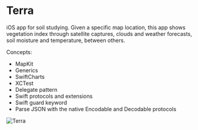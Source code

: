 # Terra
iOS app for soil studying. Given a specific map location, this app shows vegetation index through satellite captures, clouds and weather forecasts, soil moisture and temperature, between others. 

Concepts:

* MapKit
* Generics
* SwiftCharts
* XCTest
* Delegate pattern
* Swift protocols and extensions
* Swift guard keyword
* Parse JSON with the native Encodable and Decodable protocols

![Terra](https://user-images.githubusercontent.com/99278919/171554916-b37531d0-d3a9-47bc-9836-fe626c1dca62.gif)
